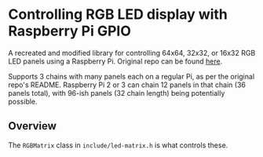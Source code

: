 Controlling RGB LED display with Raspberry Pi GPIO
==================================================

A recreated and modified library for controlling 64x64, 32x32, or 16x32 RGB LED panels using a Raspberry Pi. 
Original repo can be found [here](https://github.com/hzeller/rpi-rgb-led-matrix).

Supports 3 chains with many panels each on a regular Pi, as per the original repo's README.
Raspberry Pi 2 or 3 can chain 12 panels in that chain (36 panels total), with 96-ish panels (32 chain length) being potentially possible.

Overview
--------
The `RGBMatrix` class in `include/led-matrix.h` is what controls these.